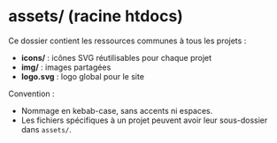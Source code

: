# assets/ (racine htdocs)

Ce dossier contient les ressources communes à tous les projets :
- **icons/** : icônes SVG réutilisables pour chaque projet
- **img/**   : images partagées
- **logo.svg** : logo global pour le site

Convention :
- Nommage en kebab-case, sans accents ni espaces.
- Les fichiers spécifiques à un projet peuvent avoir leur sous-dossier dans `assets/`.
